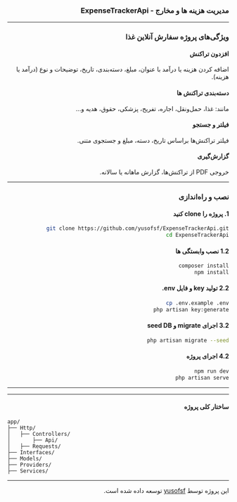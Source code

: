 <div dir="rtl">


###  مدیریت هزینه ها و مخارج - ExpenseTrackerApi

---

###  ویژگی‌های پروژه سفارش آنلاین غذا

#### افزدون تراکنش
اضافه کردن هزینه یا درآمد با عنوان، مبلغ، دسته‌بندی، تاریخ، توضیحات و نوع (درآمد یا هزینه).

#### دسته‌بندی تراکنش‌ ها
مانند: غذا، حمل‌ونقل، اجاره، تفریح، پزشکی، حقوق، هدیه و...

#### فیلتر و جستجو
فیلتر تراکنش‌ها براساس تاریخ، دسته، مبلغ و جستجوی متنی.

#### گزارش‌گیری
خروجی PDF از تراکنش‌ها، گزارش ماهانه یا سالانه.

---

###  نصب و راه‌اندازی

#### 1. پروژه را clone کنید
```bash
git clone https://github.com/yusofsf/ExpenseTrackerApi.git
cd ExpenseTrackerApi
```

#### 1.2 نصب وابستگی ها
```bash
composer install
npm install
```

#### 2.2 تولید key و فایل env.
```bash
cp .env.example .env 
php artisan key:generate
```

#### 3.2 اجرای migrate و seed DB
```bash
php artisan migrate --seed
```
#### 4.2 اجرای پروژه
```bash
npm run dev
php artisan serve
```
---
---
#### ساختار کلی پروژه


</div>


```
app/
├── Http/
│   ├── Controllers/
│       ├── Api/
│   ├── Requests/
├── Interfaces/
├── Models/
├── Providers/
├── Services/
```
---
<div dir="rtl">


این پروژه توسط [yusofsf](https://github.com/yusofsf) توسعه داده شده است.

</div>
